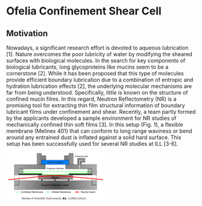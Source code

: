 # Ofelia Confinement Shear Cell

## Motivation

Nowadays, a significant research effort is devoted to aqueous lubrication [1]. 
Nature overcomes the poor lubricity of water by modifying the sheared surfaces 
with biological molecules. In the search for key components of biological lubricants, 
long glycoproteins like mucins seem to be a cornerstone [2]. While it has been 
proposed that this type of molecules provide efficient boundary lubrication due 
to a combination of entropic and hydration lubrication effects [2], 
the underlying molecular mechanisms are far from being understood. 
Specifically, little is known on the structure of confined mucin films. 
In this regard, Neutron Reflectometry (NR) is a promising tool for 
extracting thin film structural information of boundary lubricant 
films under confinement and shear. Recently, a team partly formed 
by the applicants developed a sample environment for NR studies 
of mechanically confined thin soft films [3]. In this setup (Fig. 1), 
a flexible membrane (Melinex 401) that can conform to long range 
waviness or bend around any entrained dust is inflated against 
a solid hard surface. This setup has been successfully used 
for several NR studies at ILL [3-6]. 

<img src="Images/Nellie.png" width = "256">
